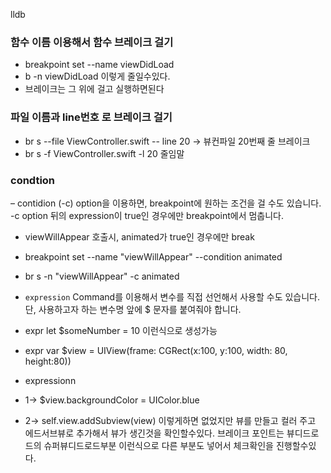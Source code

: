 lldb

### 함수 이름 이용해서 함수 브레이크 걸기
- breakpoint set --name viewDidLoad
- b -n viewDidLoad    이렇게 줄일수있다.
- 브레이크는 그 위에 걸고 실행하면된다

### 파일 이름과 line번호 로 브레이크 걸기
- br s --file ViewController.swift -- line 20 -> 뷰컨파일 20번째 줄 브레이크
- br s -f ViewController.swift -l 20  줄임말


### condtion
 – contidion (-c) option을 이용하면, breakpoint에 원하는 조건을 걸 수도 있습니다. -c option 뒤의 expression이 true인 경우에만 breakpoint에서 멈춥니다.
- viewWillAppear 호출시, animated가 true인 경우에만 break
- breakpoint set --name "viewWillAppear" --condition animated
- br s -n "viewWillAppear" -c animated



- `expression` Command를 이용해서 변수를 직접 선언해서 사용할 수도 있습니다. 단, 사용하고자 하는 변수명 앞에 $ 문자를 붙여줘야 합니다.
- expr let $someNumber = 10 이런식으로 생성가능

- expr var $view = UIView(frame: CGRect(x:100, y:100, width: 80, height:80))
- expressionn
- 1-> $view.backgroundColor = UIColor.blue
- 2-> self.view.addSubview(view)
이렇게하면 없었지만 뷰를 만들고 컬러 주고 에드서브뷰로 추가해서 뷰가 생긴것을 확인할수있다.
브레이크 포인트는 뷰디드로드의 슈퍼뷰디드로드부분
이런식으로 다른 부분도 넣어서 체크확인을 진행할수있다.



